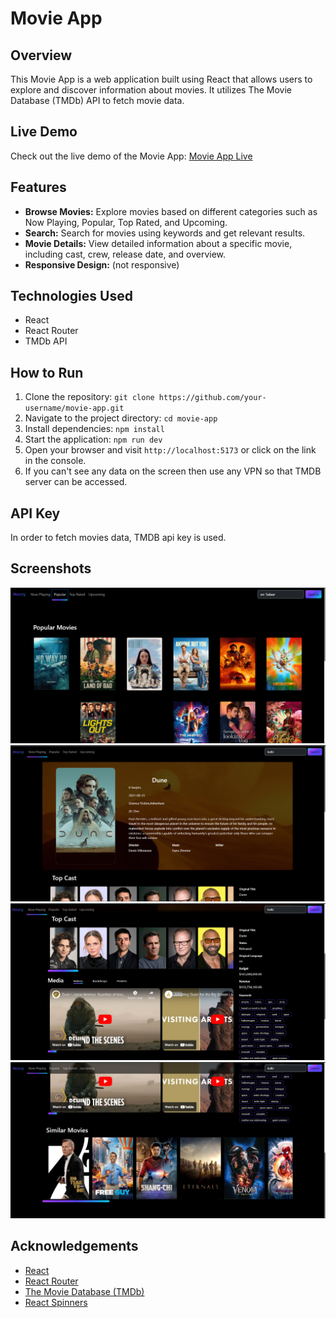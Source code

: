 # Movie App

## Overview

This Movie App is a web application built using React that allows users to explore and discover information about movies. It utilizes The Movie Database (TMDb) API to fetch movie data.

## Live Demo

Check out the live demo of the Movie App: [Movie App Live](https://react-movie-app-one-omega.vercel.app/)


## Features

- **Browse Movies:** Explore movies based on different categories such as Now Playing, Popular, Top Rated, and Upcoming.
- **Search:** Search for movies using keywords and get relevant results.
- **Movie Details:** View detailed information about a specific movie, including cast, crew, release date, and overview.
- **Responsive Design:** (not responsive)

## Technologies Used

- React
- React Router
- TMDb API

## How to Run

1. Clone the repository: `git clone https://github.com/your-username/movie-app.git`
2. Navigate to the project directory: `cd movie-app`
3. Install dependencies: `npm install`
4. Start the application: `npm run dev`
5. Open your browser and visit `http://localhost:5173` or click on the link in the console.
6. If you can't see any data on the screen then use any VPN so that TMDB server can be accessed.

## API Key

In order to fetch movies data, TMDB api key is used.

## Screenshots

![Screenshot 1](public/movieapp.png)
![Screenshot 2](public/movieapp2.png)
![Screenshot 3](public/movieapp3.png)
![Screenshot 4](public/movieapp4.png)


## Acknowledgements

- [React](https://reactjs.org/)
- [React Router](https://reactrouter.com/)
- [The Movie Database (TMDb)](https://www.themoviedb.org/)
- [React Spinners](https://www.npmjs.com/package/react-spinners)

